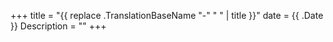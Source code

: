 +++
title = "{{ replace .TranslationBaseName "-" " " | title }}"
date = {{ .Date }}
Description = ""
+++
